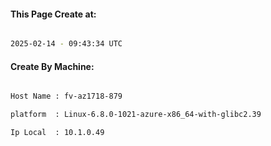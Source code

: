
   
#### This Page Create at:

```bash

2025-02-14 - 09:43:34 UTC

```

#### Create By Machine:

```bash

Host Name : fv-az1718-879

platform  : Linux-6.8.0-1021-azure-x86_64-with-glibc2.39

Ip Local  : 10.1.0.49

```

